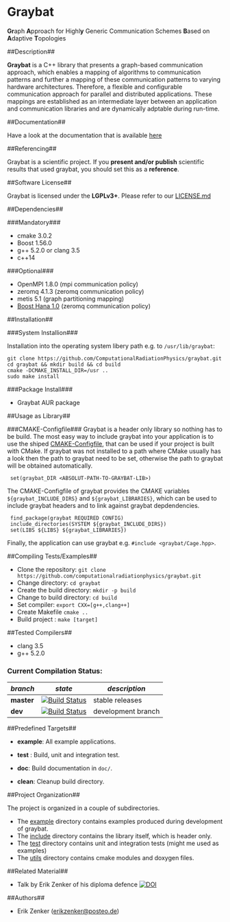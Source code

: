 Graybat
=======

<b>Gr</b>aph <b>A</b>pproach  for Highl<b>y</b>  Generic Communication
Schemes <b>B</b>ased on <b>A</b>daptive <b>T</b>opologies


##Description##

**Graybat** is a C++ library that presents a graph-based communication
approach, which enables a mapping of algorithms to communication
patterns and further a mapping of these communication patterns to
varying hardware architectures. Therefore, a flexible and configurable
communication approach for parallel and distributed
applications. These mappings are established as an intermediate layer
between an application and communication libraries and are dynamically
adptable during run-time.


##Documentation##

Have a look at the documentation that is available [here](https://ComputationalRadiationPhysics.github.io/graybat)


##Referencing##

Graybat is a scientific project. If you **present and/or publish** scientific
results that used graybat, you should set this as a **reference**.

##Software License##

Graybat is licensed under the <b>LGPLv3+</b>. Please refer to our [LICENSE.md](LICENSE.md)


##Dependencies##

###Mandatory###
 * cmake 3.0.2
 * Boost 1.56.0
 * g++ 5.2.0 or clang 3.5
 * c++14

###Optional###
 * OpenMPI 1.8.0 (mpi communication policy)
 * zeromq 4.1.3 (zeromq communication policy) 
 * metis 5.1 (graph partitioning mapping)
 * [Boost Hana 1.0](https://github.com/ldionne/hana) (zeromq communication policy) 


##Installation##

###System Installion###

Installation into the operating system libery path e.g.
to `/usr/lib/graybat`:

    git clone https://github.com/ComputationalRadiationPhysics/graybat.git
    cd graybat && mkdir build && cd build
	cmake -DCMAKE_INSTALL_DIR=/usr ..
	sudo make install
	
###Package Install###

* Graybat AUR package

##Usage as Library##



###CMAKE-Configfile###
Graybat is a header only library so nothing has to be build.  The most
easy way to include graybat into your application is to use the shiped
[CMAKE-Configfile](https://cmake.org/cmake/help/v3.4/manual/cmake-packages.7.html#config-file-packages),
that can be used if your project is built with CMake.  If graybat was
not installed to a path where CMake usually has a look then the path
to graybat need to be set, otherwise the path to graybat will be
obtained automatically.

     set(graybat_DIR <ABSOLUT-PATH-TO-GRAYBAT-LIB>)

The CMAKE-Configfile of graybat provides the CMAKE variables `${graybat_INCLUDE_DIRS}` and
`${graybat_LIBRARIES}`, which can be used to include graybat headers and to link against
graybat depdendencies.

     find_package(graybat REQUIRED CONFIG)
     include_directories(SYSTEM ${graybat_INCLUDE_DIRS})
     set(LIBS ${LIBS} ${graybat_LIBRARIES})

Finally, the application can use graybat e.g. `#include <graybat/Cage.hpp>`.


##Compiling Tests/Examples##

 * Clone the repository: `git clone https://github.com/computationalradiationphysics/graybat.git`
 * Change directory: `cd graybat`
 * Create the build directory: `mkdir -p build`
 * Change to build directory: `cd build`
 * Set compiler: `export CXX=[g++,clang++]`
 * Create Makefile `cmake ..`
 * Build project : `make [target]`


##Tested Compilers##

 * clang 3.5
 * g++ 5.2.0


### Current Compilation Status:

| *branch* | *state* | *description* |
| -------- | --------| ------------- |
| **master** | [![Build Status](http://haseongpu.mooo.com/api/badge/github.com/erikzenker/GrayBat/status.svg?branch=master)](http://haseongpu.mooo.com/github.com/erikzenker/GrayBat) |  stable releases |
| **dev**  | [![Build Status](http://haseongpu.mooo.com/api/badge/github.com/erikzenker/GrayBat/status.svg?branch=dev)](http://haseongpu.mooo.com/github.com/erikzenker/GrayBat) |development branch |


##Predefined Targets##

 * **example**: All example applications.

 * **test** : Build, unit and integration test.

 * **doc**: Build documentation in `doc/`.

 * **clean**: Cleanup build directory.


##Project Organization##

The project is organized in a couple of subdirectories.

 * The [example](example) directory contains examples produced during development of graybat.
 * The [include](include) directory contains the library itself, which is header only.
 * The [test](test) directory contains unit and integration tests (might me used as examples)
 * The [utils](utils) directory contains cmake modules and doxygen files.


##Related Material##
 * Talk by Erik Zenker of his diploma defence [![DOI](https://zenodo.org/badge/doi/10.5281/zenodo.16306.svg)](http://dx.doi.org/10.5281/zenodo.16306)


##Authors##

 * Erik Zenker (erikzenker@posteo.de)

